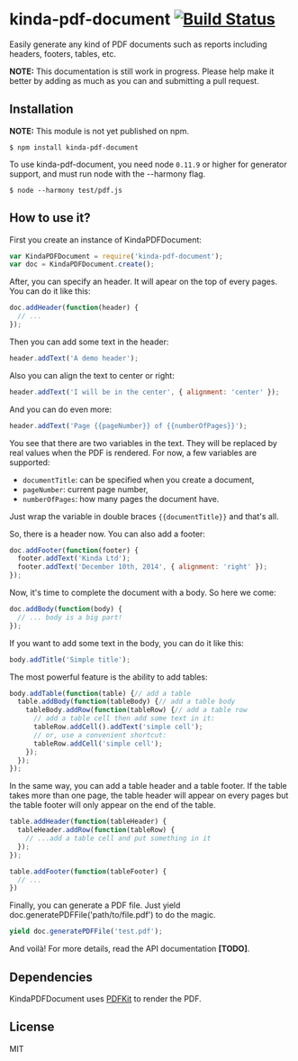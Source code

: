 # kinda-pdf-document [![Build Status](https://travis-ci.org/kinda/kinda-pdf-document.svg?branch=master)](https://travis-ci.org/kinda/kinda-pdf-document)

Easily generate any kind of PDF documents such as reports including headers, footers, tables, etc.

**NOTE:** This documentation is still work in progress. Please help make it better by adding as much as you can and submitting a pull request.

## Installation

**NOTE:** This module is not yet published on npm.

```
$ npm install kinda-pdf-document
```

To use kinda-pdf-document, you need node `0.11.9` or higher for generator support, and must run node with the --harmony flag.

```
$ node --harmony test/pdf.js
```

## How to use it?

First you create an instance of KindaPDFDocument:

```js
var KindaPDFDocument = require('kinda-pdf-document');
var doc = KindaPDFDocument.create();
```

After, you can specify an header. It will apear on the top of every pages. You can do it like this:

```js
doc.addHeader(function(header) {
  // ...
});
```

Then you can add some text in the header:

```js
header.addText('A demo header');
```

Also you can align the text to center or right:

```js
header.addText('I will be in the center', { alignment: 'center' });
```

And you can do even more:

```js
header.addText('Page {{pageNumber}} of {{numberOfPages}}');
```

You see that there are two variables in the text. They will be replaced by real values when the PDF is rendered. For now, a few variables are supported:

  - `documentTitle`: can be specified when you create a document,
  - `pageNumber`: current page number,
  - `numberOfPages`: how many pages the document have.

Just wrap the variable in double braces `{{documentTitle}}` and that's all.

So, there is a header now. You can also add a footer:

```js
doc.addFooter(function(footer) {
  footer.addText('Kinda Ltd');
  footer.addText('December 10th, 2014', { alignment: 'right' });
});
```

Now, it's time to complete the document with a body. So here we come:

```js
doc.addBody(function(body) {
  // ... body is a big part!
});
```

If you want to add some text in the body, you can do it like this:

```js
body.addTitle('Simple title');
```

The most powerful feature is the ability to add tables:

```js
body.addTable(function(table) {// add a table
  table.addBody(function(tableBody) {// add a table body
    tableBody.addRow(function(tableRow) {// add a table row
      // add a table cell then add some text in it:
      tableRow.addCell().addText('simple cell');
      // or, use a convenient shortcut:
      tableRow.addCell('simple cell');
    });
  });
});
```

In the same way, you can add a table header and a table footer. If the table takes more than one page, the table header will appear on every pages but the table footer will only appear on the end of the table.

```js
table.addHeader(function(tableHeader) {
  tableHeader.addRow(function(tableRow) {
    // ...add a table cell and put something in it
  });
});

table.addFooter(function(tableFooter) {
  // ...
})
```

Finally, you can generate a PDF file. Just yield doc.generatePDFFile('path/to/file.pdf') to do the magic.

```js
yield doc.generatePDFFile('test.pdf');
```

And voilà! For more details, read the API documentation **[TODO]**.

## Dependencies

KindaPDFDocument uses [PDFKit](https://github.com/devongovett/pdfkit) to render the PDF.

## License

MIT
